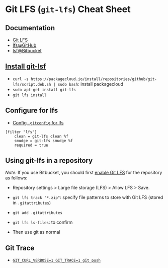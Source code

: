 # Git LFS (`git-lfs`) Cheat Sheet

## Documentation

- [Git LFS](https://git-lfs.github.com/)
- [lfs@GitHub](https://github.com/github/git-lfs)
- [lsf@Bitbucket](https://confluence.atlassian.com/bitbucketserver/git-large-file-storage-794364846.html)

## [Install git-lsf](https://git-lfs.github.com/)
- `curl -s https://packagecloud.io/install/repositories/github/git-lfs/script.deb.sh | sudo bash`: install packagecloud
- `sudo apt-get install git-lfs`
- `git lfs install`

## Configure for lfs

- [Config `.gitconfig` for lfs](https://confluence.atlassian.com/bitbucketserver/git-large-file-storage-794364846.html)

```
[filter "lfs"]
    clean = git-lfs clean %f
    smudge = git-lfs smudge %f
    required = true
```

## Using git-lfs in a repository

*Note:* If you use Bitbucket, you should first [enable Git LFS](https://confluence.atlassian.com/bitbucketserver/git-large-file-storage-794364846.html) 
for the repository as follows:

- Repository settings > Large file storage (LFS) > Allow LFS > Save.

- `git lfs track "*.zip"`: specify file patterns to store with Git LFS (stored in `.gitattributes`)
- `git add .gitattributes` 
- `git lfs ls-files`: to confirm
- Then use git as normal

## Git Trace
- [`GIT_CURL_VERBOSE=1 GIT_TRACE=1 git push`](https://github.com/github/git-lfs/issues/1356)
